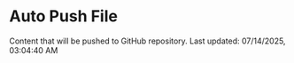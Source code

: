 # Auto Push File

Content that will be pushed to GitHub repository.
Last updated: 07/14/2025, 03:04:40 AM